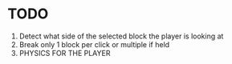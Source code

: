 # TODO
1. Detect what side of the selected block the player is looking at
2. Break only 1 block per click or multiple if held
3. PHYSICS FOR THE PLAYER
